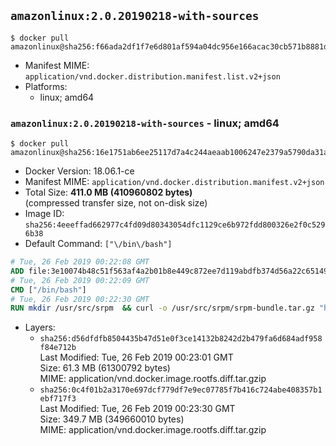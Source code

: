 ## `amazonlinux:2.0.20190218-with-sources`

```console
$ docker pull amazonlinux@sha256:f66ada2df1f7e6d801af594a04dc956e166acac30cb571b8881ded27e1e490a7
```

-	Manifest MIME: `application/vnd.docker.distribution.manifest.list.v2+json`
-	Platforms:
	-	linux; amd64

### `amazonlinux:2.0.20190218-with-sources` - linux; amd64

```console
$ docker pull amazonlinux@sha256:16e1751ab6ee25117d7a4c244aeaab1006247e2379a5790da31ab0a49c710240
```

-	Docker Version: 18.06.1-ce
-	Manifest MIME: `application/vnd.docker.distribution.manifest.v2+json`
-	Total Size: **411.0 MB (410960802 bytes)**  
	(compressed transfer size, not on-disk size)
-	Image ID: `sha256:4eeeffad662977c4fd09d80343054dfc1129ce6b972fdd800326e2f0c5296b38`
-	Default Command: `["\/bin\/bash"]`

```dockerfile
# Tue, 26 Feb 2019 00:22:08 GMT
ADD file:3e10074b48c51f563af4a2b01b8e449c872ee7d119abdfb374d56a22c65149f0 in / 
# Tue, 26 Feb 2019 00:22:09 GMT
CMD ["/bin/bash"]
# Tue, 26 Feb 2019 00:22:30 GMT
RUN mkdir /usr/src/srpm  && curl -o /usr/src/srpm/srpm-bundle.tar.gz "https://amazon-linux-docker-sources.s3-accelerate.amazonaws.com/srpm-bundle-444d8c6710a3027a6c520d9ce5108f0f2570052a15d712f13454c6c6d2d232f9.tar.gz"  && echo "63aba32ac76cee05220b1ef7ebdb8e451e8b12bb8712896883f511ee625b8b45  /usr/src/srpm/srpm-bundle.tar.gz" | sha256sum -c -
```

-	Layers:
	-	`sha256:d56dfdfb8504435b47d51e0f3ce14132b8242d2b479fa6d684adf958f84e712b`  
		Last Modified: Tue, 26 Feb 2019 00:23:01 GMT  
		Size: 61.3 MB (61300792 bytes)  
		MIME: application/vnd.docker.image.rootfs.diff.tar.gzip
	-	`sha256:0c4f01b2a3170e697dcf779df7e9ec07785f7b416c724abe408357b1ebf717f3`  
		Last Modified: Tue, 26 Feb 2019 00:23:30 GMT  
		Size: 349.7 MB (349660010 bytes)  
		MIME: application/vnd.docker.image.rootfs.diff.tar.gzip
